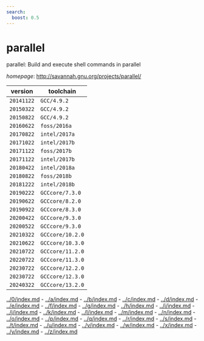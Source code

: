 ```yaml
---
search:
  boost: 0.5
---
```

# parallel

parallel: Build and execute shell commands in parallel

*homepage*: <http://savannah.gnu.org/projects/parallel/>

version | toolchain
--------|----------
``20141122`` | ``GCC/4.9.2``
``20150322`` | ``GCC/4.9.2``
``20150822`` | ``GCC/4.9.2``
``20160622`` | ``foss/2016a``
``20170822`` | ``intel/2017a``
``20171022`` | ``intel/2017b``
``20171122`` | ``foss/2017b``
``20171122`` | ``intel/2017b``
``20180422`` | ``intel/2018a``
``20180822`` | ``foss/2018b``
``20181222`` | ``intel/2018b``
``20190222`` | ``GCCcore/7.3.0``
``20190622`` | ``GCCcore/8.2.0``
``20190922`` | ``GCCcore/8.3.0``
``20200422`` | ``GCCcore/9.3.0``
``20200522`` | ``GCCcore/9.3.0``
``20210322`` | ``GCCcore/10.2.0``
``20210622`` | ``GCCcore/10.3.0``
``20210722`` | ``GCCcore/11.2.0``
``20220722`` | ``GCCcore/11.3.0``
``20230722`` | ``GCCcore/12.2.0``
``20230722`` | ``GCCcore/12.3.0``
``20240322`` | ``GCCcore/13.2.0``

[../0/index.md](0) - [../a/index.md](a) - [../b/index.md](b) - [../c/index.md](c) - [../d/index.md](d) - [../e/index.md](e) - [../f/index.md](f) - [../g/index.md](g) - [../h/index.md](h) - [../i/index.md](i) - [../j/index.md](j) - [../k/index.md](k) - [../l/index.md](l) - [../m/index.md](m) - [../n/index.md](n) - [../o/index.md](o) - [../p/index.md](p) - [../q/index.md](q) - [../r/index.md](r) - [../s/index.md](s) - [../t/index.md](t) - [../u/index.md](u) - [../v/index.md](v) - [../w/index.md](w) - [../x/index.md](x) - [../y/index.md](y) - [../z/index.md](z)

